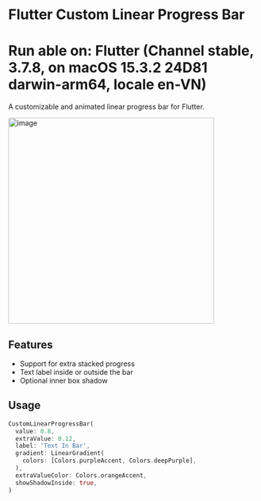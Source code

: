 # Flutter Custom Linear Progress Bar

# Run able on: Flutter (Channel stable, 3.7.8, on macOS 15.3.2 24D81 darwin-arm64, locale en-VN)

A customizable and animated linear progress bar for Flutter.

<img width="415" alt="image" src="https://github.com/user-attachments/assets/51b05ccc-e8ef-441b-ae5d-cac764b9b92d" />

## Features
- Support for extra stacked progress
- Text label inside or outside the bar
- Optional inner box shadow

## Usage

```dart
CustomLinearProgressBar(
  value: 0.8,
  extraValue: 0.12,
  label: 'Text In Bar',
  gradient: LinearGradient(
    colors: [Colors.purpleAccent, Colors.deepPurple],
  ),
  extraValueColor: Colors.orangeAccent,
  showShadowInside: true,
)
